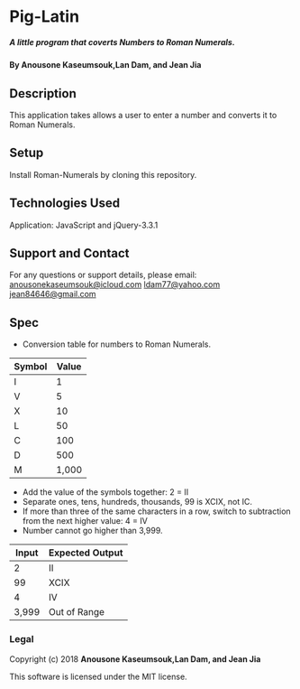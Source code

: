 # Pig-Latin

##### A little program that coverts Numbers to Roman Numerals.

#### By Anousone Kaseumsouk,Lan Dam, and Jean Jia

## Description

This application takes allows a user to enter a number  and converts it to Roman Numerals.

## Setup

Install Roman-Numerals by cloning this repository.

## Technologies Used

Application: JavaScript and jQuery-3.3.1

## Support and Contact

For any questions or support details, please email:
anousonekaseumsouk@icloud.com
ldam77@yahoo.com
jean84646@gmail.com

## Spec

* Conversion table for numbers to Roman Numerals.

|Symbol  | Value    |
|--------|----------|
|I       |1         |
|V       |5         |
|X       |10        |
|L       |50        |
|C       |100       |
|D       |500       |
|M       |1,000     |

* Add the value of the symbols together: 2 = II
* Separate ones, tens, hundreds, thousands, 99 is XCIX, not IC.
* If more than three of the same characters in a row, switch to subtraction from the next higher value: 4 = IV
* Number cannot go higher than 3,999.

| Input           | Expected Output      |
| --------------- |--------------------  |
| 2               | II                   |
| 99              | XCIX                 |
| 4               | IV                   |
| 3,999           | Out of Range         |

### Legal

Copyright (c) 2018 **Anousone Kaseumsouk,Lan Dam, and Jean Jia**

This software is licensed under the MIT license.
